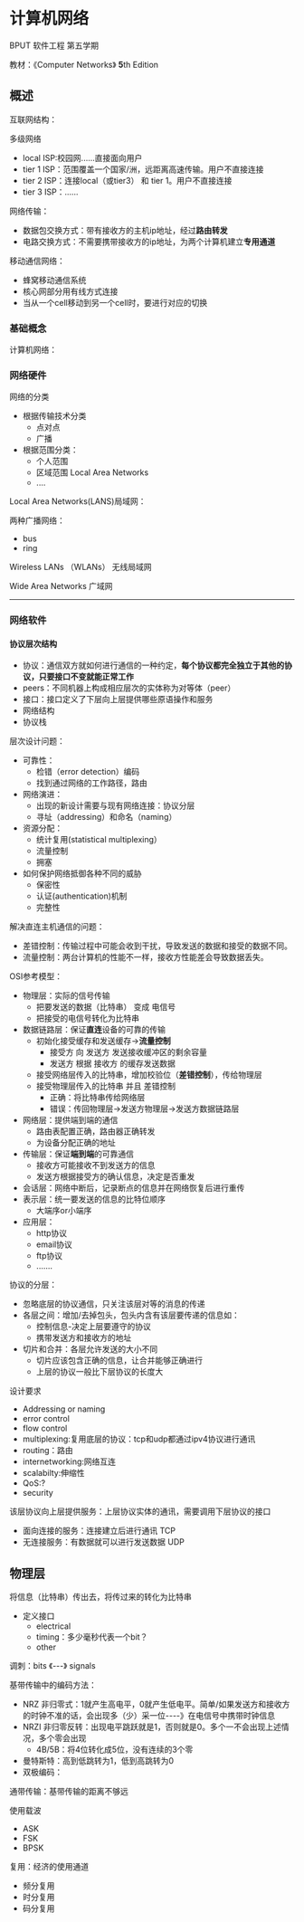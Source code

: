 # 计算机网络

BPUT 软件工程 第五学期 

教材：《Computer Networks》 **5**th Edition

## 概述

互联网结构：

多级网络

- local ISP:校园网......直接面向用户
- tier 1 ISP：范围覆盖一个国家/洲，远距离高速传输。用户不直接连接
- tier 2 ISP：连接local（或tier3） 和 tier 1。用户不直接连接
- tier 3 ISP：......



网络传输：

- 数据包交换方式：带有接收方的主机ip地址，经过**路由转发**
- 电路交换方式：不需要携带接收方的ip地址，为两个计算机建立**专用通道**



移动通信网络：

- 蜂窝移动通信系统
- 核心网部分用有线方式连接
- 当从一个cell移动到另一个cell时，要进行对应的切换





### 基础概念

计算机网络：

### 网络硬件

网络的分类

- 根据传输技术分类
  - 点对点
  - 广播
- 根据范围分类：
  - 个人范围
  - 区域范围 Local Area Networks
  - ....



Local Area Networks(LANS)局域网：

两种广播网络：

- bus
- ring

Wireless LANs （WLANs） 无线局域网

Wide Area Networks 广域网



---



### 网络软件

#### 协议层次结构

- 协议：通信双方就如何进行通信的一种约定，**每个协议都完全独立于其他的协议，只要接口不变就能正常工作**
- peers：不同机器上构成相应层次的实体称为对等体（peer）
- 接口：接口定义了下层向上层提供哪些原语操作和服务
- 网络结构
- 协议栈

层次设计问题：

- 可靠性：
  - 检错（error detection）编码
  - 找到通过网络的工作路径，路由
- 网络演进：
  - 出现的新设计需要与现有网络连接：协议分层
  - 寻址（addressing）和命名（naming）
- 资源分配：
  - 统计复用(statistical multiplexing）
  - 流量控制
  - 拥塞
- 如何保护网络抵御各种不同的威胁
  - 保密性
  - 认证(authentication)机制
  - 完整性

解决直连主机通信的问题：

- 差错控制：传输过程中可能会收到干扰，导致发送的数据和接受的数据不同。
- 流量控制：两台计算机的性能不一样，接收方性能差会导致数据丢失。

OSI参考模型：

- 物理层：实际的信号传输
  - 把要发送的数据（比特串） 变成 电信号
  - 把接受的电信号转化为比特串
- 数据链路层：保证**直连**设备的可靠的传输
  - 初始化接受缓存和发送缓存->**流量控制**
    - 接受方 向 发送方 发送接收缓冲区的剩余容量
    - 发送方 根据 接收方 的缓存发送数据
  - 接受网络层传入的比特串，增加校验位（**差错控制**），传给物理层
  - 接受物理层传入的比特串 并且 差错控制
    - 正确：将比特串传给网络层 
    - 错误：传回物理层->发送方物理层->发送方数据链路层
- 网络层：提供端到端的通信
  - 路由表配置正确，路由器正确转发
  - 为设备分配正确的地址	
- 传输层：保证**端到端**的可靠通信
  - 接收方可能接收不到发送方的信息
  - 发送方根据接受方的确认信息，决定是否重发
- 会话层：网络中断后，记录断点的信息并在网络恢复后进行重传
- 表示层：统一要发送的信息的比特位顺序
  - 大端序or小端序
- 应用层：
  - http协议
  - email协议
  - ftp协议
  - .......

协议的分层：

- 忽略底层的协议通信，只关注该层对等的消息的传递
- 各层之间：增加/去掉包头，包头内含有该层要传递的信息如：
  - 控制信息-决定上层要遵守的协议
  - 携带发送方和接收方的地址
- 切片和合并：各层允许发送的大小不同
  - 切片应该包含正确的信息，让合并能够正确进行
  - 上层的协议一般比下层协议的长度大


设计要求

- Addressing or naming
- error control
- flow control
- multiplexing:复用底层的协议：tcp和udp都通过ipv4协议进行通讯
- routing：路由
- internetworking:网络互连
- scalabilty:伸缩性
- QoS:?
- security

该层协议向上层提供服务：上层协议实体的通讯，需要调用下层协议的接口

- 面向连接的服务：连接建立后进行通讯 TCP
- 无连接服务：有数据就可以进行发送数据 UDP

## 物理层

将信息（比特串）传出去，将传过来的转化为比特串

- 定义接口
  - electrical
  - timing：多少毫秒代表一个bit？
  - other

调刺：bits 《---》 signals

基带传输中的编码方法：

- NRZ 非归零式：1就产生高电平，0就产生低电平。简单/如果发送方和接收方的时钟不准的话，会出现多（少）采一位----》在电信号中携带时钟信息
- NRZI 非归零反转：出现电平跳跃就是1，否则就是0。多个一不会出现上述情况，多个零会出现
  - 4B/5B：将4位转化成5位，没有连续的3个零
- 曼特斯特：高到低跳转为1，低到高跳转为0
- 双极编码：

通带传输：基带传输的距离不够远

使用载波

- ASK
- FSK
- BPSK

复用：经济的使用通道

- 频分复用
- 时分复用
- 码分复用

